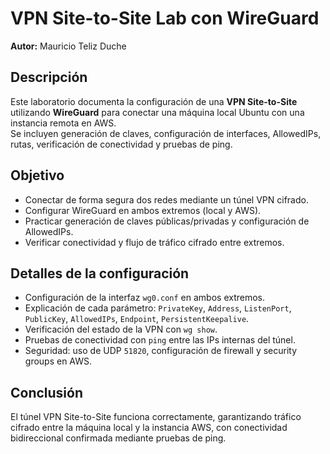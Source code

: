 # VPN Site-to-Site Lab con WireGuard

**Autor:** Mauricio Teliz Duche  

## Descripción
Este laboratorio documenta la configuración de una **VPN Site-to-Site** utilizando **WireGuard** para conectar una máquina local Ubuntu con una instancia remota en AWS.  
Se incluyen generación de claves, configuración de interfaces, AllowedIPs, rutas, verificación de conectividad y pruebas de ping.  

## Objetivo
- Conectar de forma segura dos redes mediante un túnel VPN cifrado.  
- Configurar WireGuard en ambos extremos (local y AWS).  
- Practicar generación de claves públicas/privadas y configuración de AllowedIPs.  
- Verificar conectividad y flujo de tráfico cifrado entre extremos.  

## Detalles de la configuración
- Configuración de la interfaz `wg0.conf` en ambos extremos.  
- Explicación de cada parámetro: `PrivateKey`, `Address`, `ListenPort`, `PublicKey`, `AllowedIPs`, `Endpoint`, `PersistentKeepalive`.  
- Verificación del estado de la VPN con `wg show`.  
- Pruebas de conectividad con `ping` entre las IPs internas del túnel.  
- Seguridad: uso de UDP `51820`, configuración de firewall y security groups en AWS.

## Conclusión
El túnel VPN Site-to-Site funciona correctamente, garantizando tráfico cifrado entre la máquina local y la instancia AWS, con conectividad bidireccional confirmada mediante pruebas de ping.